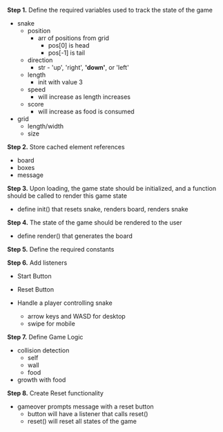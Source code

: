__Step 1.__ Define the required variables used to track the state of the game
+ snake
  + position
    + arr of positions from grid
      + pos[0] is head
      + pos[-1] is tail
  + direction
    + str - 'up', 'right', __'down'__, or 'left'
  + length
    + init with value 3
  + speed
    + will increase as length increases
  + score
    + will increase as food is consumed
+ grid
  + length/width
  + size

__Step 2.__ Store cached element references
+ board
+ boxes
+ message


__Step 3.__ Upon loading, the game state should be initialized, and a function should be called to render this game state
+ define init() that resets snake, renders board, renders snake


__Step 4.__ The state of the game should be rendered to the user
+ define render() that generates the board

__Step 5.__ Define the required constants

__Step 6.__ Add listeners
+ Start Button

+ Reset Button

+ Handle a player controlling snake
  + arrow keys and WASD for desktop
  + swipe for mobile

__Step 7.__ Define Game Logic
+ collision detection
  + self
  + wall
  + food
+ growth with food

__Step 8.__ Create Reset functionality
+ gameover prompts message with a reset button
  + button will have a listener that calls reset()
  + reset() will reset all states of the game
